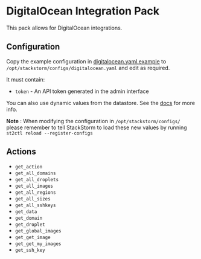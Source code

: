 # DigitalOcean Integration Pack

This pack allows for DigitalOcean integrations.

## Configuration

Copy the example configuration in [digitalocean.yaml.example](./digitalocean.yaml.example)
to `/opt/stackstorm/configs/digitalocean.yaml` and edit as required.

It must contain:

* ``token`` - An API token generated in the admin interface

You can also use dynamic values from the datastore. See the
[docs](https://docs.stackstorm.com/reference/pack_configs.html) for more info.

**Note** : When modifying the configuration in `/opt/stackstorm/configs/` please
           remember to tell StackStorm to load these new values by running
           `st2ctl reload --register-configs`

## Actions

* ``get_action``
* ``get_all_domains``
* ``get_all_droplets``
* ``get_all_images``
* ``get_all_regions``
* ``get_all_sizes``
* ``get_all_sshkeys``
* ``get_data``
* ``get_domain``
* ``get_droplet``
* ``get_global_images``
* ``get_get_image``
* ``get_get_my_images``
* ``get_ssh_key``
